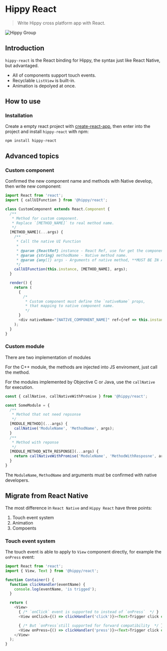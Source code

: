 # Hippy React

> Write Hippy cross platform app with React.

![Hippy Group](https://img.shields.io/badge/group-Hippy-blue.svg)

## Introduction

`hippy-react` is the React binding for Hippy, the syntax just like React Native, but advantaged.

* All of components support touch events.
* Recyclable `ListView` is built-in.
* Animation is depolyed at once.

## How to use

### Installation

Create a empty react project with [create-react-app](https://reactjs.org/docs/create-a-new-react-app.html),
then enter into the project and install `hippy-react` with npm:

    npm install hippy-react

## Advanced topics

### Custom component

Confirmed the new component name and methods with Native develop, then write  new component:

```javascript
import React from 'react';
import { callUIFunction } from '@hippy/react';

class CustomComponent extends React.Component {
  /**
   * Method for custom component.
   * Replace `[METHOD_NAME]` to real method name.
   */
  [METHOD_NAME](...args) {
    /**
     * Call the native UI Function
     * 
     * @param {ReactRef} instance - React Ref, use for get the component Id
     * @param {string} methodName - Native method name.
     * @param {any[]} args - Arguments of native method, **MUST BE IN ARRAY**
     */
    callUIFunction(this.instance, [METHOD_NAME], args);
  }

  render() {
    return (
      {
        /*
         * Custom component must define the `nativeName` props,
         * that mapping to native component name.
         */
      }
      <div nativeName="[NATIVE_COMPONENT_NAME]" ref={ref => this.instance = ref} />
    );
  }
}

```

### Custom module

There are two implementation of modules

For the C++ module, the methods are injected into JS enviroment, just call the method.

For the modules implemented by Objective C or Java, use the `callNative` for execution.

```javascript
const { callNative, callNativeWithPromise } from '@hippy/react';

const SomeModule = {
  /**
   * Method that not need repsonse
   */
  [MODULE_METHOD](...args) {
    callNative('ModuleName', 'MethodName', args);
  }
  /**
   * Method with reponse
   */
  [MODULE_METHOD_WITH_RESPONSE](...args) {
    return callNativeWithPromise('ModuleName', 'MethodWithResposne', args);
  }
}
```

The `ModuleName`, `MethodName` and arguments must be confirmed with native developers.

## Migrate from React Native

The most difference in `React Native` and `Hippy React` have three points:

1. Touch event system
2. Animation
3. Compoents

### Touch event system

The touch event is able to apply to `View` component directly, for example the `onPress` event:

```javascript
import React from 'react';
import { View, Text } from '@hippy/react';

function Container() {
  function clickHandler(eventName) {
    console.log(eventName, 'is trigged');
  }

  return (
    <View>
      { /* `onClick` event is supported to instead of `onPress`  */ }
      <View onClick={() => clickHandler('click')}><Text>Trigger click event</Text></View>

      { /* But `onPress`still supported for forward compatibility  */ }
      <View onPress={() => clickHandler('press')}><Text>Trigger click event</Text></View>
    </View>
  );
}
```
